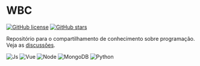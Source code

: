 # WBC
[![GitHub license](https://img.shields.io/github/license/luisgbr1el/WBC?style=flat-square)](https://github.com/luisgbr1el/WBC/blob/main/LICENSE)
[![GitHub stars](https://img.shields.io/github/stars/luisgbr1el/WBC?style=flat-square)](https://github.com/luisgbr1el/WBC/stargazers)

Repositório para o compartilhamento de conhecimento sobre programação. Veja as [discussões](https://github.com/luisgbr1el/WBC/discussions).

<p align="left">
  <img  alt="Js" src="https://img.shields.io/badge/JavaScript-323330?style=for-the-badge&logo=javascript">
  <img  alt="Vue" src="https://img.shields.io/badge/Vue.js-323330?style=for-the-badge&logo=Vue.js">
  <img  alt="Node" src="https://img.shields.io/badge/Node.js-323330?style=for-the-badge&logo=node.js">
  <img  alt="MongoDB" src="https://img.shields.io/badge/MongoDB-323330?style=for-the-badge&logo=mongodb">
  <img  alt="Python" src="https://img.shields.io/badge/Python-323330?style=for-the-badge&logo=python">
 
 </p>
